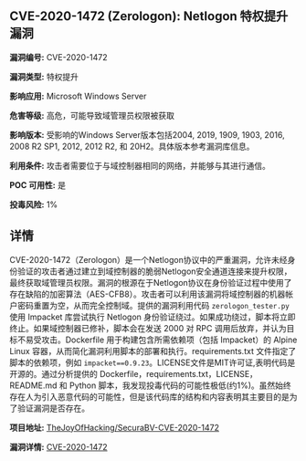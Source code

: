 ## CVE-2020-1472 (Zerologon): Netlogon 特权提升漏洞

**漏洞编号:** CVE-2020-1472

**漏洞类型:** 特权提升

**影响应用:** Microsoft Windows Server

**危害等级:** 高危，可能导致域管理员权限被获取

**影响版本:** 受影响的Windows Server版本包括2004, 2019, 1909, 1903, 2016, 2008 R2 SP1, 2012, 2012 R2, 和 20H2。具体版本参考漏洞库信息。

**利用条件:** 攻击者需要位于与域控制器相同的网络，并能够与其进行通信。

**POC 可用性:** 是

**投毒风险:** 1%

## 详情

CVE-2020-1472（Zerologon）是一个Netlogon协议中的严重漏洞，允许未经身份验证的攻击者通过建立到域控制器的脆弱Netlogon安全通道连接来提升权限，最终获取域管理员权限。漏洞的根源在于Netlogon协议在身份验证过程中使用了存在缺陷的加密算法（AES-CFB8）。攻击者可以利用该漏洞将域控制器的机器帐户密码重置为空，从而完全控制域。提供的漏洞利用代码 `zerologon_tester.py`  使用 Impacket 库尝试执行 Netlogon 身份验证绕过。如果成功绕过，脚本将立即终止。如果域控制器已修补，脚本会在发送 2000 对 RPC 调用后放弃，并认为目标不易受攻击。Dockerfile 用于构建包含所需依赖项（包括 Impacket）的 Alpine Linux 容器，从而简化漏洞利用脚本的部署和执行。requirements.txt 文件指定了脚本的依赖项，例如 `impacket==0.9.23`。LICENSE文件是MIT许可证,表明代码是开源的。通过分析提供的 Dockerfile，requirements.txt，LICENSE，README.md 和 Python 脚本，我发现投毒代码的可能性极低(约1%)。虽然始终存在人为引入恶意代码的可能性，但是该代码库的结构和内容表明其主要目的是为了验证漏洞是否存在。

**项目地址:** [TheJoyOfHacking/SecuraBV-CVE-2020-1472](https://github.com/TheJoyOfHacking/SecuraBV-CVE-2020-1472)

**漏洞详情:** [CVE-2020-1472](https://nvd.nist.gov/vuln/detail/CVE-2020-1472)